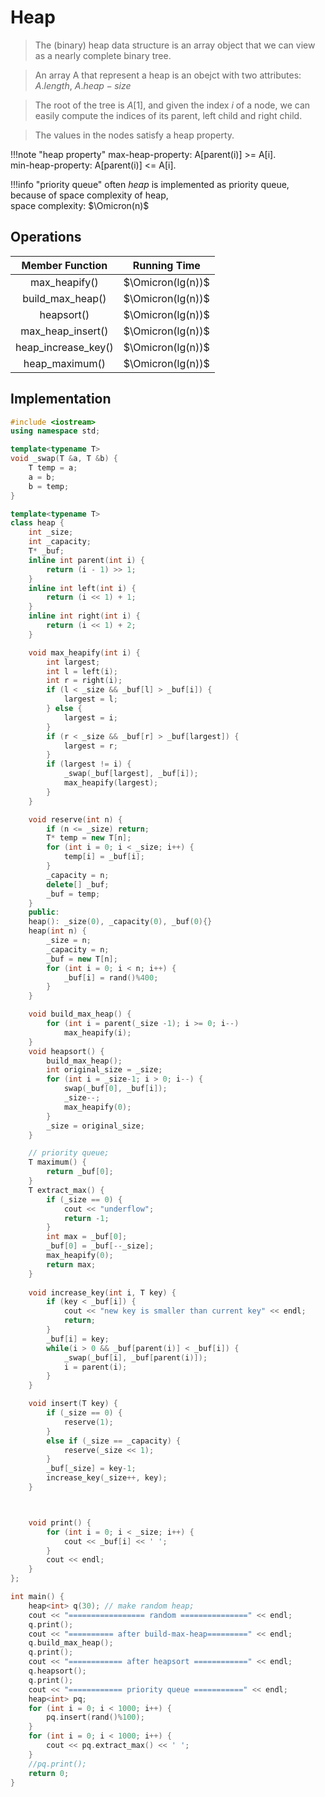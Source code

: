 # Heap
> The (binary) heap data structure is an array object that we can view as a nearly complete binary tree.

> An array A that represent a heap is an obejct with two attributes: $A.length$, $A.heap-size$

> The root of the tree is $A[1]$, and given the index $i$ of a node, we can easily compute the indices of its parent, left child and right child.

> The values in the nodes satisfy a heap property.

!!!note "heap property"
    max-heap-property: A[parent(i)] >= A[i].   
    min-heap-property: A[parent(i)] <= A[i].

!!!info "priority queue"
    often $heap$ is implemented as priority queue, because of space complexity of heap,   
    space complexity: $\Omicron(n)$

## Operations
|   Member Function   |    Running Time   |
|:-------------------:|:-----------------:|
|    max_heapify()    | $\Omicron(lg(n))$ |
|   build_max_heap()  | $\Omicron(lg(n))$ |
|      heapsort()     | $\Omicron(lg(n))$ |
|  max_heap_insert()  | $\Omicron(lg(n))$ |
| heap_increase_key() | $\Omicron(lg(n))$ |
|    heap_maximum()   | $\Omicron(lg(n))$ |


## Implementation

```cpp
#include <iostream>
using namespace std;

template<typename T>
void _swap(T &a, T &b) {
    T temp = a;
    a = b;
    b = temp;
}

template<typename T>
class heap {
    int _size;
    int _capacity;
    T* _buf;
    inline int parent(int i) {
        return (i - 1) >> 1;
    }
    inline int left(int i) {
        return (i << 1) + 1;
    }
    inline int right(int i) {
        return (i << 1) + 2;
    }

    void max_heapify(int i) {
        int largest;
        int l = left(i);
        int r = right(i);
        if (l < _size && _buf[l] > _buf[i]) {
            largest = l;
        } else {
            largest = i;
        }
        if (r < _size && _buf[r] > _buf[largest]) {
            largest = r;
        }
        if (largest != i) {
            _swap(_buf[largest], _buf[i]);
            max_heapify(largest);
        }
    }

    void reserve(int n) {
        if (n <= _size) return;
        T* temp = new T[n];
        for (int i = 0; i < _size; i++) {
            temp[i] = _buf[i];
        }
        _capacity = n;
        delete[] _buf;
        _buf = temp;
    }
    public:
    heap(): _size(0), _capacity(0), _buf(0){}
    heap(int n) {
        _size = n;
        _capacity = n;
        _buf = new T[n];
        for (int i = 0; i < n; i++) {
            _buf[i] = rand()%400;
        }
    }

    void build_max_heap() {
        for (int i = parent(_size -1); i >= 0; i--) 
            max_heapify(i);
    }
    void heapsort() {
        build_max_heap();
        int original_size = _size;
        for (int i = _size-1; i > 0; i--) {
            swap(_buf[0], _buf[i]);
            _size--; 
            max_heapify(0);
        }
        _size = original_size;
    }

    // priority queue;
    T maximum() {
        return _buf[0];
    }
    T extract_max() {
        if (_size == 0) {
            cout << "underflow";
            return -1;
        }
        int max = _buf[0];
        _buf[0] = _buf[--_size];
        max_heapify(0);
        return max;
    }
    
    void increase_key(int i, T key) {
        if (key < _buf[i]) {
            cout << "new key is smaller than current key" << endl;
            return;
        }
        _buf[i] = key;
        while(i > 0 && _buf[parent(i)] < _buf[i]) {
            _swap(_buf[i], _buf[parent(i)]);
            i = parent(i);
        }
    }

    void insert(T key) {
        if (_size == 0) {
            reserve(1);
        }
        else if (_size == _capacity) {
            reserve(_size << 1);
        } 
        _buf[_size] = key-1;
        increase_key(_size++, key);
    }



    void print() {
        for (int i = 0; i < _size; i++) {
            cout << _buf[i] << ' ';
        }
        cout << endl;
    }
};

int main() {
    heap<int> q(30); // make random heap;
    cout << "================= random ===============" << endl;
    q.print();
    cout << "========== after build-max-heap=========" << endl;
    q.build_max_heap();
    q.print();
    cout << "============ after heapsort ============" << endl;
    q.heapsort(); 
    q.print();
    cout << "============ priority queue ===========" << endl;
    heap<int> pq;
    for (int i = 0; i < 1000; i++) {
        pq.insert(rand()%100);
    }
    for (int i = 0; i < 1000; i++) {
        cout << pq.extract_max() << ' ';
    }
    //pq.print();
    return 0;
}

```



